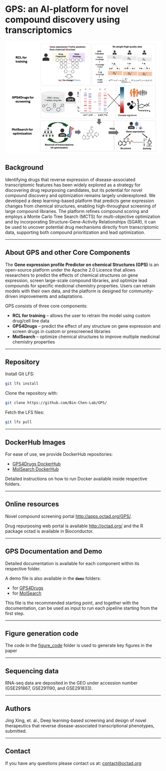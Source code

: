 # GPS: an AI-platform for novel compound discovery using transcriptomics

![alt text](technical/GPS_GitHub.png)

## Background

Identifying drugs that reverse expression of disease-associated transcriptomic features has been widely explored as a strategy for discovering drug repurposing candidates, but its potential for novel compound discovery and optimization remains largely underexplored. We developed a deep learning-based platform that predicts gene expression changes from chemical structures, enabling high-throughput screening of large compound libraries. The platform refines compound scoring and employs a Monte Carlo Tree Search (MCTS) for multi-objective optimization and by incorporating Structure-Gene-Activity Relationships (SGAR), it can be used to uncover potential drug mechanisms directly from transcriptomic data, supporting both compound prioritization and lead optimization.

---

## About GPS and other Core Components

The **Gene expression profile Predictor on chemical Structures (GPS)** is an open-source platform under the Apache 2.0 Licence that allows researchers to predict the effects of chemical structures on gene expression, screen large-scale compound libraries, and optimize lead compounds for specific medicinal chemistry properties. Users can retrain models with their own data, and the platform is designed for community-driven improvements and adaptations.  

GPS consists of three core components:

- **RCL for training** – allows the user to retrain the model using custom drug/cell line data  
- **GPS4Drugs** – predict the effect of any structure on gene expression and screen drugs in custom or prescreened libraries  
- **MolSearch** – optimize chemical structures to improve multiple medicinal chemistry properties

---

## Repository

Install Git LFS:

```bash
git lfs install
```

Clone the repository with:

```bash
git clone https://github.com/Bin-Chen-Lab/GPS/
```

Fetch the LFS files:

```bash
git lfs pull
```

---

## DockerHub Images

For ease of use, we provide DockerHub repositories:  

- [GPS4Drugs DockerHub](https://hub.docker.com/repository/docker/leshchi4/gpsimage/general)  
- [MolSearch DockerHub](https://hub.docker.com/repository/docker/leshchi4/molsearch)  

Detailed instructions on how to run Docker available inside respective folders.

---

## Online resources

Novel compound screening portal http://apps.octad.org/GPS/.

Drug repurposing web portal is available http://octad.org/ and the R package octad is available in Bioconductor. 

---

## GPS Documentation and Demo

Detailed documentation is available for each component within its respective folder.

A demo file is also available in the **`demo`** folders:

- for [GPS4Drugs](https://github.com/Bin-Chen-Lab/GPS/tree/main/GPS4Drugs/demo)
- for [MolSearch](https://github.com/Bin-Chen-Lab/GPS/tree/main/MolSearch/demo)

This file is the recommended starting point, and together with the documentation, can be used as input to run each pipeline starting from the first step.

---

## Figure generation code

The code in the [figure_code](https://github.com/Bin-Chen-Lab/GPS/tree/main/figure_code) folder is used to generate key figures in the paper

---

## Sequencing data

RNA-seq data are deposited in the GEO under accession number (GSE291867, GSE291190, and GSE291833). 

---

## Authors

Jing Xing, et. al., Deep learning-based screening and design of novel therapeutics that reverse disease-associated transcriptional phenotypes, submitted.

---

## Contact

If you have any questions please contact us at: contact@octad.org
